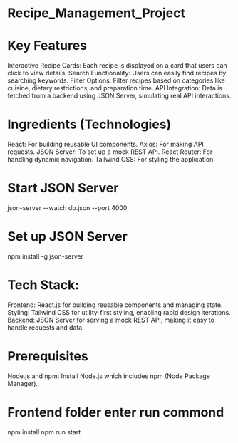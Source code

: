 # Recipe_Management_Project

# Key Features
Interactive Recipe Cards: Each recipe is displayed on a card that users can click to view details.
Search Functionality: Users can easily find recipes by searching keywords.
Filter Options: Filter recipes based on categories like cuisine, dietary restrictions, and preparation time.
API Integration: Data is fetched from a backend using JSON Server, simulating real API interactions.

# Ingredients (Technologies)
React: For building reusable UI components.
Axios: For making API requests.
JSON Server: To set up a mock REST API.
React Router: For handling dynamic navigation.
Tailwind CSS: For styling the application.

# Start JSON Server
json-server --watch db.json --port 4000

# Set up JSON Server
npm install -g json-server

# Tech Stack:
Frontend: React.js for building reusable components and managing state.
Styling: Tailwind CSS for utility-first styling, enabling rapid design iterations.
Backend: JSON Server for serving a mock REST API, making it easy to handle requests and data.

# Prerequisites
Node.js and npm:
Install Node.js which includes npm (Node Package Manager).

# Frontend folder enter run commond
 npm install
 npm run start
